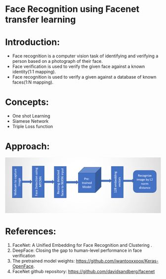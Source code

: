 # Face Recognition using Facenet transfer learning

# Introduction:
* Face recognition is a computer vision task of identifying and verifying a person based on a photograph of their face.
* Face verification is used to verify the given face against a known identity(1:1 mapping).
* Face recognition is used to verify a given against a database of known faces(1:N mapping).

# Concepts:
* One shot Learning
* Siamese Network
* Triple Loss function

# Approach:

<img src="img1.PNG">


# References:
1. FaceNet: A Unified Embedding for Face Recognition and Clustering .
2. DeepFace: Closing the gap to human-level performance in face verification
3. The pretrained model weights: https://github.com/iwantooxxoox/Keras-OpenFace.
4. FaceNet github repository: https://github.com/davidsandberg/facenet
